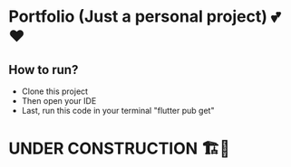 # Portfolio (Just a personal project) 💕❤️

## How to run?
- Clone this project
- Then open your IDE
- Last, run this code in your terminal "flutter pub get"

# UNDER CONSTRUCTION 🏗️🚧
